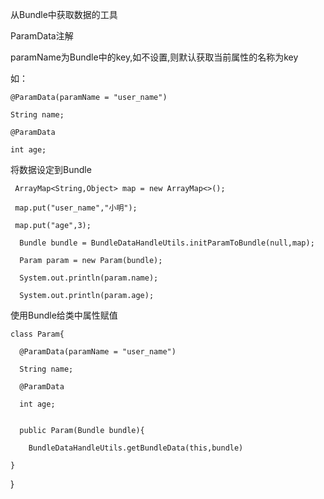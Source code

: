 从Bundle中获取数据的工具

  ParamData注解

  paramName为Bundle中的key,如不设置,则默认获取当前属性的名称为key
  
  如：
  
    @ParamData(paramName = "user_name")
  
    String name;
  
    @ParamData
  
    int age;


  将数据设定到Bundle

     ArrayMap<String,Object> map = new ArrayMap<>();
   
     map.put("user_name","小明");
   
     map.put("age",3);

      Bundle bundle = BundleDataHandleUtils.initParamToBundle(null,map);

      Param param = new Param(bundle);

      System.out.println(param.name);
  
      System.out.println(param.age);

使用Bundle给类中属性赋值

    class Param{

      @ParamData(paramName = "user_name")
  
      String name;
  
      @ParamData
  
      int age;


      public Param(Bundle bundle){
  
        BundleDataHandleUtils.getBundleData(this,bundle)
  
    }

  }



